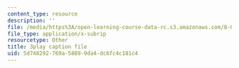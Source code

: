 ```yaml
---
content_type: resource
description: ''
file: /media/https%3A/open-learning-course-data-rc.s3.amazonaws.com/8-01sc-classical-mechanics-fall-2016/5d748292769a58899da4dc6fc4c181c4_4r1xgrWbALg.vtt
file_type: application/x-subrip
resourcetype: Other
title: 3play caption file
uid: 5d748292-769a-5889-9da4-dc6fc4c181c4
---
```

